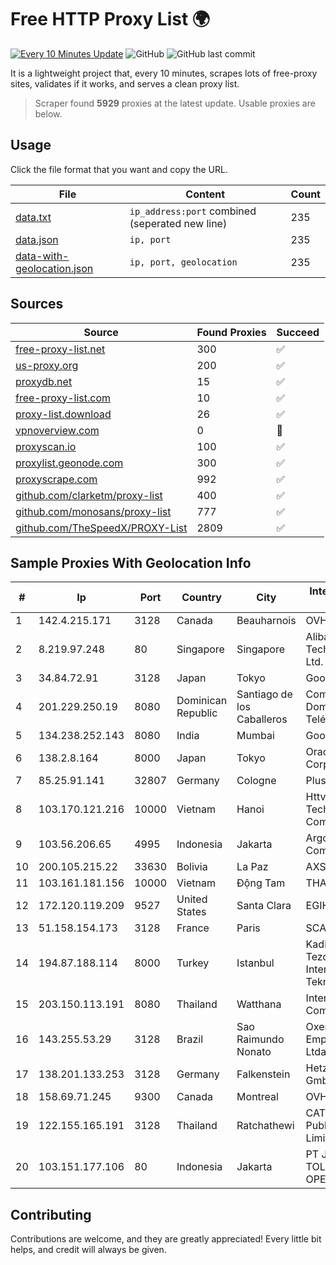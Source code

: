 
# Free HTTP Proxy List 🌍

[![Every 10 Minutes Update](https://github.com/mertguvencli/http-proxy-list/actions/workflows/main.yml/badge.svg?branch=main)](https://github.com/mertguvencli/http-proxy-list/actions/workflows/main.yml)
![GitHub](https://img.shields.io/github/license/mertguvencli/http-proxy-list)
![GitHub last commit](https://img.shields.io/github/last-commit/mertguvencli/http-proxy-list)

It is a lightweight project that, every 10 minutes, scrapes lots of free-proxy sites, validates if it works, and serves a clean proxy list.


> Scraper found **5929** proxies at the latest update. Usable proxies are below.

## Usage

Click the file format that you want and copy the URL.


|File|Content|Count|
|----|-------|-----|
|[data.txt](https://raw.githubusercontent.com/mertguvencli/http-proxy-list/main/proxy-list/data.txt)|`ip_address:port` combined (seperated new line)|235|
|[data.json](https://raw.githubusercontent.com/mertguvencli/http-proxy-list/main/proxy-list/data.json)|`ip, port`|235|
|[data-with-geolocation.json](https://raw.githubusercontent.com/mertguvencli/http-proxy-list/main/proxy-list/data-with-geolocation.json)|`ip, port, geolocation`|235|

## Sources

|Source|Found Proxies|Succeed|
|------|-------------|-------|
|[free-proxy-list.net](https://free-proxy-list.net)|300|✅|
|[us-proxy.org](https://www.us-proxy.org)|200|✅|
|[proxydb.net](http://proxydb.net)|15|✅|
|[free-proxy-list.com](https://free-proxy-list.com/?page=&port=&type%5B%5D=http&type%5B%5D=https&up_time=0&search=Search)|10|✅|
|[proxy-list.download](https://www.proxy-list.download/HTTP)|26|✅|
|[vpnoverview.com](https://vpnoverview.com/privacy/anonymous-browsing/free-proxy-servers)|0|🚫|
|[proxyscan.io](https://www.proxyscan.io)|100|✅|
|[proxylist.geonode.com](https://proxylist.geonode.com/api/proxy-list?limit=300&page=1&sort_by=lastChecked&sort_type=desc&protocols=http,https)|300|✅|
|[proxyscrape.com](https://api.proxyscrape.com/v2/?request=displayproxies&protocol=http&timeout=10000&country=all&ssl=all&anonymity=all)|992|✅|
|[github.com/clarketm/proxy-list](https://raw.githubusercontent.com/clarketm/proxy-list/master/proxy-list-raw.txt)|400|✅|
|[github.com/monosans/proxy-list](https://raw.githubusercontent.com/monosans/proxy-list/main/proxies/http.txt)|777|✅|
|[github.com/TheSpeedX/PROXY-List](https://raw.githubusercontent.com/TheSpeedX/PROXY-List/master/http.txt)|2809|✅|


## Sample Proxies With Geolocation Info

|#|Ip|Port|Country|City|Internet Service Provider|
|-|--|----|-------|----|-------------------------|
|1|142.4.215.171|3128|Canada|Beauharnois|OVH SAS|
|2|8.219.97.248|80|Singapore|Singapore|Alibaba (US) Technology Co., Ltd.|
|3|34.84.72.91|3128|Japan|Tokyo|Google LLC|
|4|201.229.250.19|8080|Dominican Republic|Santiago de los Caballeros|Compañía Dominicana de Teléfonos S. A.|
|5|134.238.252.143|8080|India|Mumbai|Google LLC|
|6|138.2.8.164|8000|Japan|Tokyo|Oracle Corporation|
|7|85.25.91.141|32807|Germany|Cologne|PlusServer GmbH|
|8|103.170.121.216|10000|Vietnam|Hanoi|Httvserver Technology Company Limited|
|9|103.56.206.65|4995|Indonesia|Jakarta|Argon Data Communication|
|10|200.105.215.22|33630|Bolivia|La Paz|AXS Bolivia S. A.|
|11|103.161.181.156|10000|Vietnam|Động Tam|THAIAN|
|12|172.120.119.209|9527|United States|Santa Clara|EGIHosting|
|13|51.158.154.173|3128|France|Paris|SCALEWAY|
|14|194.87.188.114|8000|Turkey|Istanbul|Kadir Huseyin Tezcan Nosspeed Internet Teknolojileri|
|15|203.150.113.191|8080|Thailand|Watthana|Internet Thailand Company Ltd.|
|16|143.255.53.29|3128|Brazil|Sao Raimundo Nonato|Oxente NET Empreendimentos Ltda - EPP|
|17|138.201.133.253|3128|Germany|Falkenstein|Hetzner Online GmbH|
|18|158.69.71.245|9300|Canada|Montreal|OVH SAS|
|19|122.155.165.191|3128|Thailand|Ratchathewi|CAT Telecom Public Company Limited|
|20|103.151.177.106|80|Indonesia|Jakarta|PT JASAMARGA TOLLROAD OPERATOR|



## Contributing

Contributions are welcome, and they are greatly appreciated! Every
little bit helps, and credit will always be given.

